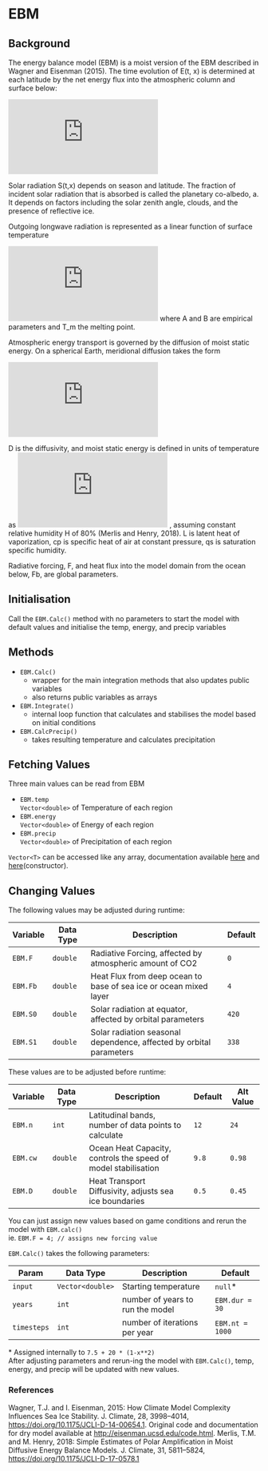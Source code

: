 # **EBM**

## **Background**
The energy balance model (EBM) is a moist version of the EBM described in Wagner and Eisenman (2015). The time evolution of E(t, x) is determined at each latitude by the net energy flux into the atmospheric column and surface below:

![equation](https://latex.codecogs.com/gif.latex?%5Cfrac%7B%5Cpartial%20E%7D%7B%5Cpartial%20t%7D%20%3D%20aS%20-%20L%20&plus;%20D%5Cnabla%5E2%20h%20&plus;%20F%20&plus;%20F_b)

Solar radiation S(t,x) depends on season and latitude. The fraction of incident solar radiation that is absorbed is called the planetary co-albedo, a. It depends on factors including the solar zenith angle, clouds, and the presence of reflective ice.

Outgoing longwave radiation is represented as a linear function of surface temperature

![equation](https://latex.codecogs.com/gif.latex?%5BA&plus;B%28T-T_m%29%5D)
where A and B are empirical parameters and T_m the melting point.

Atmospheric energy transport is governed by the diffusion of moist static energy. On a spherical Earth, meridional diffusion takes the form 

![equation](https://latex.codecogs.com/gif.latex?D%5Cnabla%5E2%20h%20%3D%20D%5Cfrac%7B%5Cpartial%7D%7B%5Cpartial%20x%7D%5Cbigg%5B%281-x%5E2%29%5Cfrac%7B%5Cpartial%20h%7D%7B%5Cpartial%20x%7D%5Cbigg%5D)

D is the diffusivity, and moist static energy is defined in units of temperature as 
![equation](https://latex.codecogs.com/gif.latex?%24h%3DT&plus;L%5Cmathcal%7BH%7Dc_p%5E%7B-1%7Dq_s%24)
, assuming constant relative humidity H of 80% (Merlis and Henry, 2018). L is latent heat of vaporization, cp is specific heat of air at constant pressure, qs is saturation specific humidity.

Radiative forcing, F, and heat flux into the model domain from the ocean below, Fb, are global parameters.

## **Initialisation**

Call the `EBM.Calc()` method with no parameters to start the model with default values and initialise the temp, energy, and precip variables

## **Methods**

- `EBM.Calc()`
  - wrapper for the main integration methods that also updates public variables
  - also returns public variables as arrays
- `EBM.Integrate()`
  - internal loop function that calculates and stabilises the model based on initial conditions
- `EBM.CalcPrecip()`
  - takes resulting temperature and calculates precipitation

## **Fetching Values**

Three main values can be read from EBM

- `EBM.temp`<br>
  `Vector<double>` of Temperature of each region
- `EBM.energy`<br>
  `Vector<double>` of Energy of each region
- `EBM.precip`<br>
  `Vector<double>` of Precipitation of each region

`Vector<T>` can be accessed like any array, documentation available [here](https://numerics.mathdotnet.com/api/MathNet.Numerics.LinearAlgebra.Double/Vector.htm) and [here](https://numerics.mathdotnet.com/api/MathNet.Numerics.LinearAlgebra/VectorBuilder%601.htm)(constructor).

## **Changing Values**

The following values may be adjusted during runtime:
  
| Variable | Data Type | Description                                                         | Default |
| -------- | --------- | ------------------------------------------------------------------- | ------- |
| `EBM.F`  | `double`  | Radiative Forcing, affected by atmospheric amount of CO2            | `0`     |
| `EBM.Fb` | `double`  | Heat Flux from deep ocean to base of sea ice or ocean mixed layer   | `4`     |
| `EBM.S0` | `double`  | Solar radiation at equator, affected by orbital parameters          | `420`   |
| `EBM.S1` | `double`  | Solar radiation seasonal dependence, affected by orbital parameters | `338`   |

These values are to be adjusted before runtime:

| Variable | Data Type | Description                                                    | Default | Alt Value |
| -------- | --------- | -------------------------------------------------------------- | ------- | --------- |
| `EBM.n`  | `int`     | Latitudinal bands, number of data points to calculate          | `12`    | `24`      |
| `EBM.cw` | `double`  | Ocean Heat Capacity, controls the speed of model stabilisation | `9.8`   | `0.98`    |
| `EBM.D`  | `double`  | Heat Transport Diffusivity, adjusts sea ice boundaries         | `0.5`   | `0.45`    |

You can just assign new values based on game conditions and rerun the model with `EBM.calc()`<br>
ie. `EBM.F = 4; // assigns new forcing value`

`EBM.Calc()` takes the following parameters:<br>

| Param       | Data Type        | Description                      | Default         |
| ----------- | ---------------- | -------------------------------- | --------------- |
| `input`     | `Vector<double>` | Starting temperature             | `null`*         |
| `years`     | `int`            | number of years to run the model | `EBM.dur = 30`  |
| `timesteps` | `int`            | number of iterations per year    | `EBM.nt = 1000` |

\* Assigned internally to `7.5 + 20 * (1-x**2)`<br>
After adjusting parameters and rerun-ing the model with `EBM.Calc()`, temp, energy, and precip will be updated with new values.

### References
Wagner, T.J. and I. Eisenman, 2015: How Climate Model Complexity Influences Sea Ice Stability. J. Climate, 28, 3998–4014, https://doi.org/10.1175/JCLI-D-14-00654.1. Original code and documentation for dry model available at http://eisenman.ucsd.edu/code.html.
Merlis, T.M. and M. Henry, 2018: Simple Estimates of Polar Amplification in Moist Diffusive Energy Balance Models. J. Climate, 31, 5811–5824, https://doi.org/10.1175/JCLI-D-17-0578.1 

